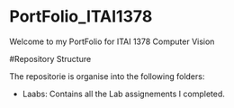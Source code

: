 # PortFolio_ITAI1378
Welcome to my PortFolio for ITAI 1378 Computer Vision


#Repository Structure

The repositorie is organise into the following folders:
- Laabs: Contains all the Lab assignements I completed.
